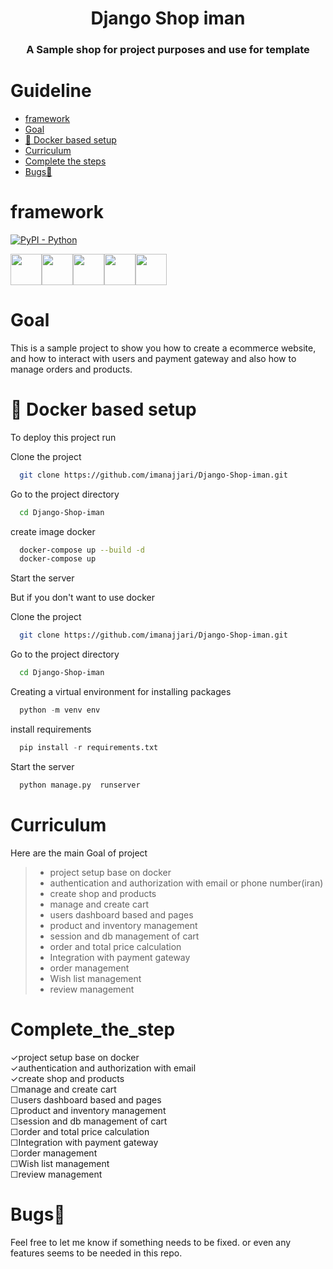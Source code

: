 <h1 align="center">Django Shop iman</h1>
<h3 align="center">A Sample shop for project purposes and use for template </h3>
<p align="center">

</p>

# Guideline
- [framework](#framework)  
- [Goal](#goal)   
- [🚀 Docker based setup](#🚀_Docker_based_setup)  
- [Curriculum](#Curriculum)  
- [Complete the steps](#Complete_the_step)  
- [Bugs👋](#Bugs👋)  


# framework
[![PyPI - Python](https://img.shields.io/pypi/pyversions/iconsdk?logo=pypi)](https://pypi.org/project/iconsdk)

<div style="display:flex;">
<img src="https://github.com/marwin1991/profile-technology-icons/assets/62091613/9bf5650b-e534-4eae-8a26-8379d076f3b4" height="50">
<img src="https://user-images.githubusercontent.com/25181517/183423507-c056a6f9-1ba8-4312-a350-19bcbc5a8697.png" height="50">
<img src="https://user-images.githubusercontent.com/25181517/117208740-bfb78400-adf5-11eb-97bb-09072b6bedfc.png" height="50">
<img src="    https://user-images.githubusercontent.com/25181517/117207330-263ba280-adf4-11eb-9b97-0ac5b40bc3be.png" height="50">
<img src="https://user-images.githubusercontent.com/25181517/183898054-b3d693d4-dafb-4808-a509-bab54cf5de34.png" height="50">
</div>



# Goal

This is a sample project to show you how to create a ecommerce website, and how to interact with users and payment gateway and also how to manage orders and products.


# 🚀 Docker based setup

To deploy this project run

Clone the project

```bash
  git clone https://github.com/imanajjari/Django-Shop-iman.git
```

Go to the project directory

```bash
  cd Django-Shop-iman
```

create image docker

```bash
  docker-compose up --build -d
  docker-compose up 
```

Start the server

But if you don't want to use docker

Clone the project
```bash
  git clone https://github.com/imanajjari/Django-Shop-iman.git
```
Go to the project directory

```bash
  cd Django-Shop-iman
```
Creating a virtual environment for installing packages
```python
  python -m venv env
```
install requirements
```python
  pip install -r requirements.txt
```
Start the server
```python
  python manage.py  runserver
```

# Curriculum

Here are the main Goal of project

>- project setup base on docker
>- authentication and authorization with email or phone number(iran)
>- create shop and products
>- manage and create cart
>- users dashboard based and pages
>- product and inventory management
>- session and db management of cart
>- order and total price calculation
>- Integration with payment gateway
>- order management
>- Wish list management
>- review management

# Complete_the_step
&check;project setup base on docker  
&check;authentication and authorization with email  
&check;create shop and products  
&#x2610;manage and create cart  
&#x2610;users dashboard based and pages  
&#x2610;product and inventory management  
&#x2610;session and db management of cart  
&#x2610;order and total price calculation  
&#x2610;Integration with payment gateway  
&#x2610;order management  
&#x2610;Wish list management  
&#x2610;review management  

# Bugs👋
Feel free to let me know if something needs to be fixed. or even any features seems to be needed in this repo.